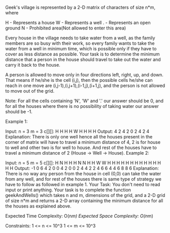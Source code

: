 Geek's village is represented by a 2-D matrix of characters of size n*m, where

H - Represents a house
W - Represents a well
. - Represents an open ground
N - Prohibited area(Not allowed to enter this area)

Every house in the village needs to take water from a well, as the family members are so busy with their work, so every family wants to take the water from a well in minimum time, which is possible only if they have to cover as less distance as possible. Your task is to determine the minimum distance that a person in the house should travel to take out the water and carry it back to the house.

A person is allowed to move only in four directions left, right, up, and down. That means if he/she is the cell (i,j), then the possible cells he/she can reach in one move are (i,j-1),(i,j+1),(i-1,j),(i+1,j), and the person is not allowed to move out of the grid.

Note: For all the cells containing 'N', 'W' and '.' our answer should be 0, and for all the houses where there is no possibility of taking water our answer should be -1.

Example 1:

Input:
n = 3
m = 3
c[][]: H H H
       H W H
       H H H
Output:
4 2 4 
2 0 2 
4 2 4
Explanation:
There is only one well hence all the houses present
in the corner of matrix will have to travel a minimum
distance of 4, 2 is for house to well and other two is
for well to house. And rest of the houses have to travel
a minimum distance of 2 (House -> Well -> House).
Example 2:

Input:
n = 5
m = 5
c[][]: H N H H H
       N N H H W
       W H H H H
       H H H H H
       H H H H H
Output:
-1 0 6 4 2 
0 0 4 2 0 
0 2 4 4 2 
2 4 6 6 4 
4 6 8 8 6
Explanation:
There is no way any person from the house in
cell (0,0) can take the water from any well, and
for rest of the houses there is same type of
strategy we have to follow as followed in example 1. 
Your Task:
You don't need to read input or print anything. Your task is to complete the function geekAndWells() which takes n and m, dimensions of the grid, and a 2-D grid of size n*m and returns a 2-D array containing the minimum distance for all the houses as explained above.

Expected Time Complexity: O(n*m)
Expected Space Complexity: O(n*m)

Constraints:
1 <= n <= 10^3
1 <= m <= 10^3
